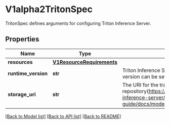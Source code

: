 # V1alpha2TritonSpec

TritonSpec defines arguments for configuring Triton Inference Server.
## Properties
Name | Type | Description | Notes
------------ | ------------- | ------------- | -------------
**resources** | [**V1ResourceRequirements**](https://github.com/kubernetes-client/python/blob/master/kubernetes/docs/V1ResourceRequirements.md) |  | [optional] 
**runtime_version** | **str** | Triton Inference Server docker image version, default version can be set in the inferenceservice configmap | [optional] 
**storage_uri** | **str** | The URI for the trained model repository(https://docs.nvidia.com/deeplearning/triton-inference-server/master-user-guide/docs/model_repository.html) | 

[[Back to Model list]](../README.md#documentation-for-models) [[Back to API list]](../README.md#documentation-for-api-endpoints) [[Back to README]](../README.md)


